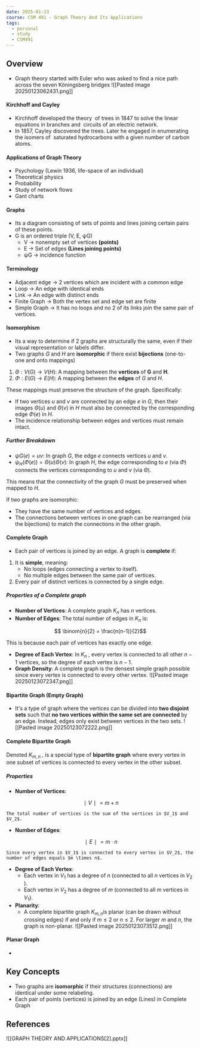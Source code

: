 ```yaml
---
date: 2025-01-23
course: CSM 491 - Graph Theory And Its Applications
tags:
  - personal
  - study
  - CSM491
---
```


## **Overview**

- Graph theory started with Euler who was asked to find a nice path across the seven Köningsberg bridges
	![[Pasted image 20250123062431.png]]
#### Kirchhoff and Cayley
- Kirchhoff developed the theory  of trees in 1847 to solve the linear  equations in branches and  circuits of an electric network.
- In 1857, Cayley discovered the trees. Later he engaged in enumerating the isomers of  saturated hydrocarbons with a given number of carbon atoms.
#### Applications of Graph Theory
- Psychology (Lewin 1936, life-space of an individual)
- Theoretical physics
- Probability
- Study of network flows
- Gant charts
#### Graphs
- Its a diagram consisting of sets of points and lines joining certain pairs of these points.
- G is an ordered triple (V, E, ψG)
	- V -> nonempty set of vertices **(points)**
	- E -> Set of edges **(Lines joining points)**
	- ψG -> incidence function
#### Terminology
- Adjacent edge -> 2 vertices which are incident with a common edge
- Loop -> An edge with identical ends
- Link -> An edge with distinct ends
- Finite Graph -> Both the vertex set and edge set are finite
- Simple Graph -> It has no loops and no 2 of its links join the same pair of vertices.
#### Isomorphism
- Its a way to determine if 2 graphs are structurally the same, even if their visual representation or labels differ.
- Two graphs *G* and *H* are **isomorphic** if there exist **bijections** (one-to-one and onto mappings)

1. $\Theta: V(G) \to V(H)$: A mapping between the **vertices** of **G** and **H**.
2. $\Phi: E(G) \to E(H):$ A mapping between the **edges** of *G* and *H*.

These mappings must preserve the structure of the graph. Specifically:

- If two vertices $u$ and $v$ are connected by an edge $e$ in $G$, then their images $\Theta(u)$ and $\Theta(v)$ in $H$ must also be connected by the corresponding edge $\Phi(e)$ in $H$.
- The incidence relationship between edges and vertices must remain intact.
##### Further Breakdown
- $ψG​(e)=uv:$ In graph $G$, the edge $e$ connects vertices $u$ and $v$.
- $\psi_H(\Phi(e)) = \Theta(u) \Theta(v):$ In graph $H$, the edge corresponding to $e$ (via $\Phi$) connects the vertices corresponding to $u$ and $v$ (via $\Theta$).

This means that the connectivity of the graph $G$ must be preserved when mapped to $H$.

If two graphs are isomorphic:

- They have the same number of vertices and edges.
- The connections between vertices in one graph can be rearranged (via the bijections) to match the connections in the other graph.
#### Complete Graph
- Each pair of vertices is joined by an edge.
A graph is **complete** if:
1. It is **simple**, meaning:
    - No loops (edges connecting a vertex to itself).
    - No multiple edges between the same pair of vertices.
2. Every pair of distinct vertices is connected by a single edge.
##### Properties of a Complete graph
- **Number of Vertices**: A complete graph $K_n$​ has $n$ vertices.
- **Number of Edges**: The total number of edges in $K_n​$ is: 

$$
\binom{n}{2} = \frac{n(n-1)}{2}​ 
$$

This is because each pair of vertices has exactly one edge.
- **Degree of Each Vertex**: In $K_n$ ​, every vertex is connected to all other $n-1$ vertices, so the degree of each vertex is $n-1$.
- **Graph Density**: A complete graph is the densest simple graph possible since every vertex is connected to every other vertex.
	![[Pasted image 20250123072347.png]]
#### Bipartite Graph (Empty Graph)
- It's a type of graph where the vertices can be divided into **two disjoint sets** such that **no two vertices within the same set are connected** by an edge. Instead, edges only exist between vertices in the two sets.
	![[Pasted image 20250123072222.png]]

#### Complete Bipartite Graph
Denoted $K_{m,n}$​ , is a special type of **bipartite graph** where every vertex in one subset of vertices is connected to every vertex in the other subset.
##### Properties
- **Number of Vertices**:

$$
    ∣V∣=m+n
$$

	The total number of vertices is the sum of the vertices in $V_1$​ and $V_2$​.
    
- **Number of Edges**:

$$
    ∣E∣ = m \cdot n
$$

	Since every vertex in $V_1$​ is connected to every vertex in $V_2$​, the number of edges equals $m \times n$.
    
- **Degree of Each Vertex**:
    - Each vertex in $V_1$​ has a degree of $n$ (connected to all $n$ vertices in $V_2$​).
    - Each vertex in $V_2$ has a degree of $m$ (connected to all $m$ vertices in $V_1$​).
- **Planarity**:
    - A complete bipartite graph $K_{m,n}$​ is planar (can be drawn without crossing edges) if and only if $m \leq 2$ or $n \leq 2$. For larger $m$ and $n$, the graph is non-planar.
	![[Pasted image 20250123073512.png]]
#### Planar Graph
- 

## **Key Concepts**

- Two graphs are **isomorphic** if their structures (connections) are identical under some relabeling.
- Each pair of points (vertices) is joined by an edge (Lines) in Complete Graph

## **References**
![[GRAPH THEORY AND APPLICATIONS[2].pptx]]
